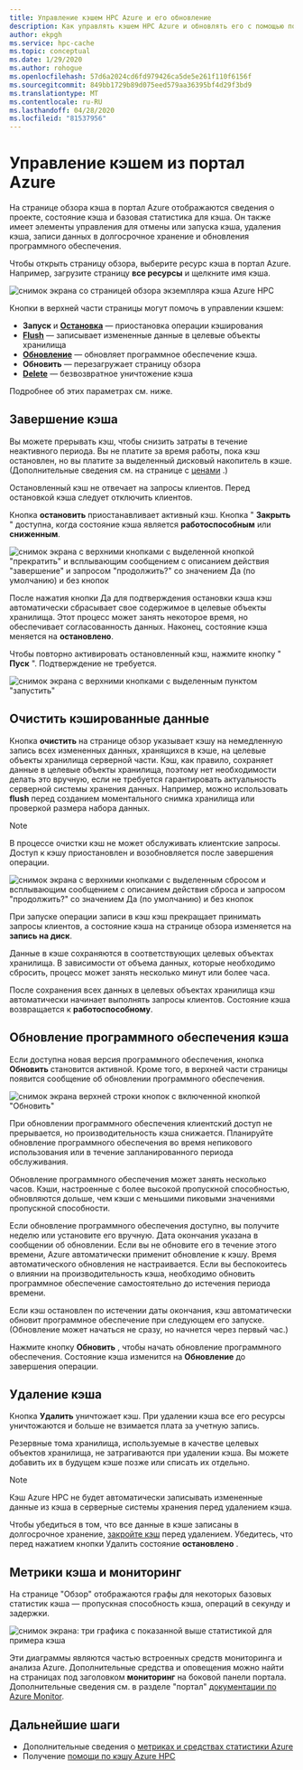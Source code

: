 ```yaml
---
title: Управление кэшем HPC Azure и его обновление
description: Как управлять кэшем HPC Azure и обновлять его с помощью портал Azure
author: ekpgh
ms.service: hpc-cache
ms.topic: conceptual
ms.date: 1/29/2020
ms.author: rohogue
ms.openlocfilehash: 57d6a2024cd6fd979426ca5de5e261f110f6156f
ms.sourcegitcommit: 849bb1729b89d075eed579aa36395bf4d29f3bd9
ms.translationtype: MT
ms.contentlocale: ru-RU
ms.lasthandoff: 04/28/2020
ms.locfileid: "81537956"
---
```

# <a name="manage-your-cache-from-the-azure-portal"></a>Управление кэшем из портал Azure

На странице обзора кэша в портал Azure отображаются сведения о проекте, состояние кэша и базовая статистика для кэша. Он также имеет элементы управления для отмены или запуска кэша, удаления кэша, записи данных в долгосрочное хранение и обновления программного обеспечения.

Чтобы открыть страницу обзора, выберите ресурс кэша в портал Azure. Например, загрузите страницу **все ресурсы** и щелкните имя кэша.

![снимок экрана со страницей обзора экземпляра кэша Azure HPC](media/hpc-cache-overview.png)

Кнопки в верхней части страницы могут помочь в управлении кэшем:

* **Запуск** и [**Остановка**](#stop-the-cache) — приостановка операции кэширования
* [**Flush**](#flush-cached-data) — записывает измененные данные в целевые объекты хранилища
* [**Обновление**](#upgrade-cache-software) — обновляет программное обеспечение кэша.
* **Обновить** — перезагружает страницу обзора
* [**Delete**](#delete-the-cache) — безвозвратное уничтожение кэша

Подробнее об этих параметрах см. ниже.

## <a name="stop-the-cache"></a>Завершение кэша

Вы можете прерывать кэш, чтобы снизить затраты в течение неактивного периода. Вы не платите за время работы, пока кэш остановлен, но вы платите за выделенный дисковый накопитель в кэше. (Дополнительные сведения см. на странице с [ценами](https://aka.ms/hpc-cache-pricing) .)

Остановленный кэш не отвечает на запросы клиентов. Перед остановкой кэша следует отключить клиентов.

Кнопка **остановить** приостанавливает активный кэш. Кнопка " **Закрыть** " доступна, когда состояние кэша является **работоспособным** или **сниженным**.

![снимок экрана с верхними кнопками с выделенной кнопкой "прекратить" и всплывающим сообщением с описанием действия "завершение" и запросом "продолжить?" со значением Да (по умолчанию) и без кнопок](media/stop-cache.png)

После нажатия кнопки Да для подтверждения остановки кэша кэш автоматически сбрасывает свое содержимое в целевые объекты хранилища. Этот процесс может занять некоторое время, но обеспечивает согласованность данных. Наконец, состояние кэша меняется на **остановлено**.

Чтобы повторно активировать остановленный кэш, нажмите кнопку " **Пуск** ". Подтверждение не требуется.

![снимок экрана с верхними кнопками с выделенным пунктом "запустить"](media/start-cache.png)

## <a name="flush-cached-data"></a>Очистить кэшированные данные

Кнопка **очистить** на странице обзор указывает кэшу на немедленную запись всех измененных данных, хранящихся в кэше, на целевые объекты хранилища серверной части. Кэш, как правило, сохраняет данные в целевые объекты хранилища, поэтому нет необходимости делать это вручную, если не требуется гарантировать актуальность серверной системы хранения данных. Например, можно использовать **flush** перед созданием моментального снимка хранилища или проверкой размера набора данных.

> [!NOTE]
> В процессе очистки кэш не может обслуживать клиентские запросы. Доступ к кэшу приостановлен и возобновляется после завершения операции.

![снимок экрана с верхними кнопками с выделенным сбросом и всплывающим сообщением с описанием действия сброса и запросом "продолжить?" со значением Да (по умолчанию) и без кнопок](media/hpc-cache-flush.png)

При запуске операции записи в кэш кэш прекращает принимать запросы клиентов, а состояние кэша на странице обзора изменяется на **запись на диск**.

Данные в кэше сохраняются в соответствующих целевых объектах хранилища. В зависимости от объема данных, которые необходимо сбросить, процесс может занять несколько минут или более часа.

После сохранения всех данных в целевых объектах хранилища кэш автоматически начинает выполнять запросы клиентов. Состояние кэша возвращается к **работоспособному**.

## <a name="upgrade-cache-software"></a>Обновление программного обеспечения кэша

Если доступна новая версия программного обеспечения, кнопка **Обновить** становится активной. Кроме того, в верхней части страницы появится сообщение об обновлении программного обеспечения.

![снимок экрана верхней строки кнопок с включенной кнопкой "Обновить"](media/hpc-cache-upgrade-button.png)

При обновлении программного обеспечения клиентский доступ не прерывается, но производительность кэша снижается. Планируйте обновление программного обеспечения во время непикового использования или в течение запланированного периода обслуживания.

Обновление программного обеспечения может занять несколько часов. Кэши, настроенные с более высокой пропускной способностью, обновляются дольше, чем кэши с меньшими пиковыми значениями пропускной способности.

Если обновление программного обеспечения доступно, вы получите неделю или установите его вручную. Дата окончания указана в сообщении об обновлении. Если вы не обновите его в течение этого времени, Azure автоматически применит обновление к кэшу. Время автоматического обновления не настраивается. Если вы беспокоитесь о влиянии на производительность кэша, необходимо обновить программное обеспечение самостоятельно до истечения периода времени.

Если кэш остановлен по истечении даты окончания, кэш автоматически обновит программное обеспечение при следующем его запуске. (Обновление может начаться не сразу, но начнется через первый час.)

Нажмите кнопку **Обновить** , чтобы начать обновление программного обеспечения. Состояние кэша изменится на **Обновление** до завершения операции.

## <a name="delete-the-cache"></a>Удаление кэша

Кнопка **Удалить** уничтожает кэш. При удалении кэша все его ресурсы уничтожаются и больше не взимается плата за учетную запись.

Резервные тома хранилища, используемые в качестве целевых объектов хранилища, не затрагиваются при удалении кэша. Вы можете добавить их в будущем кэше позже или списать их отдельно.

> [!NOTE]
> Кэш Azure HPC не будет автоматически записывать измененные данные из кэша в серверные системы хранения перед удалением кэша.
>
> Чтобы убедиться в том, что все данные в кэше записаны в долгосрочное хранение, [закройте кэш](#stop-the-cache) перед удалением. Убедитесь, что перед нажатием кнопки Удалить состояние **остановлено** .

## <a name="cache-metrics-and-monitoring"></a>Метрики кэша и мониторинг

На странице "Обзор" отображаются графы для некоторых базовых статистик кэша — пропускная способность кэша, операций в секунду и задержки.

![снимок экрана: три графика с показанной выше статистикой для примера кэша](media/hpc-cache-overview-stats.png)

Эти диаграммы являются частью встроенных средств мониторинга и анализа Azure. Дополнительные средства и оповещения можно найти на страницах под заголовком **мониторинг** на боковой панели портала. Дополнительные сведения см. в разделе "портал" [документации по Azure Monitor](../azure-monitor/insights/monitor-azure-resource.md#monitoring-in-the-azure-portal).

## <a name="next-steps"></a>Дальнейшие шаги

* Дополнительные сведения о [метриках и средствах статистики Azure](../azure-monitor/index.yml)
* Получение [помощи по кэшу Azure HPC](hpc-cache-support-ticket.md)
